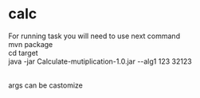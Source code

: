 # calc
For running task you will need to use next command  <br>
mvn package <br>
cd target <br>
java -jar Calculate-mutiplication-1.0.jar --alg1 123 32123<br>  <br>
  
args can be castomize   
